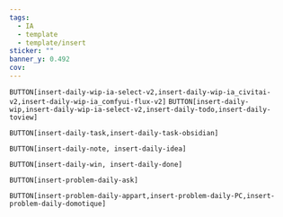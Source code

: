 ```yaml
---
tags:
  - IA
  - template
  - template/insert
sticker: ""
banner_y: 0.492
cov:
---
```

`BUTTON[insert-daily-wip-ia-select-v2,insert-daily-wip-ia_civitai-v2,insert-daily-wip-ia_comfyui-flux-v2]`
`BUTTON[insert-daily-wip,insert-daily-wip-ia-select-v2,insert-daily-todo,insert-daily-toview]`

`BUTTON[insert-daily-task,insert-daily-task-obsidian]` 

`BUTTON[insert-daily-note, insert-daily-idea]`

`BUTTON[insert-daily-win, insert-daily-done]`

`BUTTON[insert-problem-daily-ask]`

`BUTTON[insert-problem-daily-appart,insert-problem-daily-PC,insert-problem-daily-domotique]`
